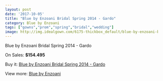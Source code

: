 ```yaml
---
layout: post
date: '2017-10-05'
title: "Blue by Enzoani Bridal Spring 2014 - Gardo"
category: Blue by Enzoani
tags: ["gowns","prom","spring","bridal","wedding"]
image: http://img.idealgown.com/6175-thickbox_default/blue-by-enzoani-bridal-spring-2014-gardo.jpg
---
```

Blue by Enzoani Bridal Spring 2014 - Gardo

On Sales: **$154.495**
<a href="https://www.idealgown.com/en/blue-by-enzoani/2695-blue-by-enzoani-bridal-spring-2014-gardo.html"><amp-img layout="responsive" width="600" height="600" src="//img.idealgown.com/6175-thickbox_default/blue-by-enzoani-bridal-spring-2014-gardo.jpg" alt="Blue by Enzoani Bridal Spring 2014 - Gardo 0" /></a>
<a href="https://www.idealgown.com/en/blue-by-enzoani/2695-blue-by-enzoani-bridal-spring-2014-gardo.html"><amp-img layout="responsive" width="600" height="600" src="//img.idealgown.com/6174-thickbox_default/blue-by-enzoani-bridal-spring-2014-gardo.jpg" alt="Blue by Enzoani Bridal Spring 2014 - Gardo 1" /></a>

Buy it: [Blue by Enzoani Bridal Spring 2014 - Gardo](https://www.idealgown.com/en/blue-by-enzoani/2695-blue-by-enzoani-bridal-spring-2014-gardo.html "Blue by Enzoani Bridal Spring 2014 - Gardo")

View more: [Blue by Enzoani](https://www.idealgown.com/en/33-blue-by-enzoani "Blue by Enzoani")